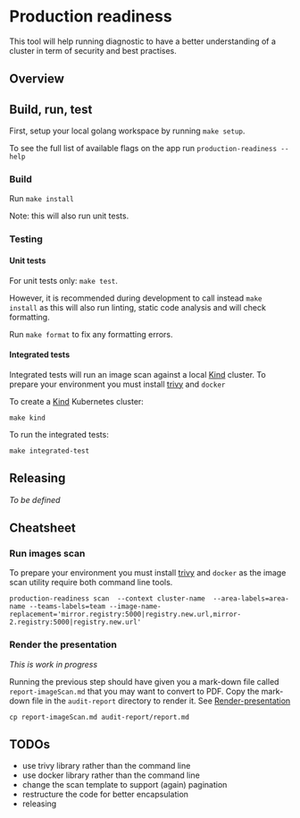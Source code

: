 # Production readiness

This tool will help running diagnostic to have a better understanding of a cluster in term of security and best practises.

## Overview

## Build, run, test

First, setup your local golang workspace by running `make setup`.

To see the full list of available flags on the app run `production-readiness --help`

### Build

Run `make install`

Note: this will also run unit tests.

### Testing

#### Unit tests

For unit tests only: `make test`. 

However, it is recommended during development to call instead `make install` as this will also run linting, 
static code analysis and will check formatting.

Run `make format` to fix any formatting errors.

#### Integrated tests

Integrated tests will run an image scan against a local [Kind](https://kind.sigs.k8s.io/) cluster.
To prepare your environment you must install [trivy](https://github.com/aquasecurity/trivy) and `docker`

To create a [Kind](https://kind.sigs.k8s.io/) Kubernetes cluster:
```
make kind
```

To run the integrated tests:
```
make integrated-test
```

## Releasing

_To be defined_


## Cheatsheet

### Run images scan

To prepare your environment you must install [trivy](https://github.com/aquasecurity/trivy) and `docker`
as the image scan utility require both command line tools.

```
production-readiness scan  --context cluster-name  --area-labels=area-name --teams-labels=team --image-name-replacement='mirror.registry:5000|registry.new.url,mirror-2.registry:5000|registry.new.url'
```

### Render the presentation 

_This is work in progress_

Running the previous step should have given you a mark-down file called `report-imageScan.md` that you may want to convert to PDF.
Copy the mark-down file in the `audit-report` directory to render it.
See [Render-presentation](audit-report/Readme.md#Render-presentation)
```
cp report-imageScan.md audit-report/report.md
```

## TODOs

- use trivy library rather than the command line
- use docker library rather than the command line
- change the scan template to support (again) pagination
- restructure the code for better encapsulation
- releasing